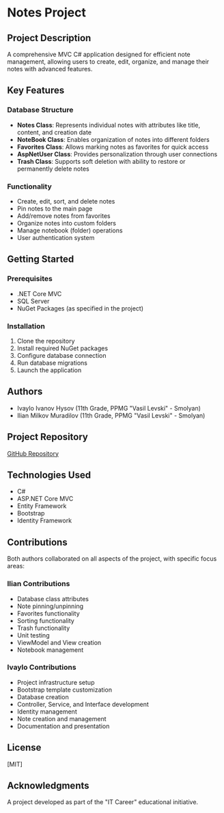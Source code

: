 # Notes Project

## Project Description

A comprehensive MVC C# application designed for efficient note management, allowing users to create, edit, organize, and manage their notes with advanced features.

## Key Features

### Database Structure
- **Notes Class**: Represents individual notes with attributes like title, content, and creation date
- **NoteBook Class**: Enables organization of notes into different folders
- **Favorites Class**: Allows marking notes as favorites for quick access
- **AspNetUser Class**: Provides personalization through user connections
- **Trash Class**: Supports soft deletion with ability to restore or permanently delete notes

### Functionality
- Create, edit, sort, and delete notes
- Pin notes to the main page
- Add/remove notes from favorites
- Organize notes into custom folders
- Manage notebook (folder) operations
- User authentication system

## Getting Started

### Prerequisites
- .NET Core MVC
- SQL Server
- NuGet Packages (as specified in the project)

### Installation
1. Clone the repository
2. Install required NuGet packages
3. Configure database connection
4. Run database migrations
5. Launch the application

## Authors
- Ivaylo Ivanov Hysov (11th Grade, PPMG "Vasil Levski" - Smolyan)
- Ilian Milkov Muradilov (11th Grade, PPMG "Vasil Levski" - Smolyan)

## Project Repository
[GitHub Repository](https://github.com/ivohas/Notes-Project)

## Technologies Used
- C#
- ASP.NET Core MVC
- Entity Framework
- Bootstrap
- Identity Framework

## Contributions
Both authors collaborated on all aspects of the project, with specific focus areas:

### Ilian Contributions
- Database class attributes
- Note pinning/unpinning
- Favorites functionality
- Sorting functionality
- Trash functionality
- Unit testing
- ViewModel and View creation
- Notebook management

### Ivaylo Contributions
- Project infrastructure setup
- Bootstrap template customization
- Database creation
- Controller, Service, and Interface development
- Identity management
- Note creation and management
- Documentation and presentation

## License
[MIT]

## Acknowledgments
A project developed as part of the "IT Career" educational initiative.
